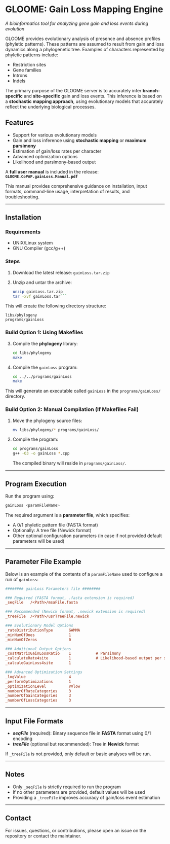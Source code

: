 # GLOOME: Gain Loss Mapping Engine  
*A bioinformatics tool for analyzing gene gain and loss events during evolution*

GLOOME provides evolutionary analysis of presence and absence profiles (phyletic patterns). These patterns are assumed to result from gain and loss dynamics along a phylogenetic tree. Examples of characters represented by phyletic patterns include:

- Restriction sites  
- Gene families  
- Introns  
- Indels

The primary purpose of the GLOOME server is to accurately infer **branch-specific** and **site-specific** gain and loss events. This inference is based on a **stochastic mapping approach**, using evolutionary models that accurately reflect the underlying biological processes.

## Features

- Support for various evolutionary models  
- Gain and loss inference using **stochastic mapping** or **maximum parsimony**  
- Estimation of gain/loss rates per character  
- Advanced optimization options  
- Likelihood and parsimony-based output

A **full user manual** is included in the release:  
**`GLOOME.CoPAP.gainLoss.Manual.pdf`**

This manual provides comprehensive guidance on installation, input formats, command-line usage, interpretation of results, and troubleshooting.

---

## Installation

### Requirements

- UNIX/Linux system  
- GNU Compiler (gcc/g++)

### Steps

1. Download the latest release: `gainLoss.tar.zip`

2. Unzip and untar the archive:
   
   ```bash
   unzip gainLoss.tar.zip
   tar -xvf gainLoss.tar```

This will create the following directory structure:


```
libs/phylogeny
programs/gainLoss
```

### Build Option 1: Using Makefiles

3. Compile the **phylogeny** library:

   ```bash
   cd libs/phylogeny
   make
   ```

4. Compile the `gainLoss` program:

   ```bash
   cd ../../programs/gainLoss
   make
   ```


This will generate an executable called `gainLoss` in the `programs/gainLoss/` directory.

### Build Option 2: Manual Compilation (If Makefiles Fail)

1. Move the phylogeny source files:

   ```bash
   mv libs/phylogeny/* programs/gainLoss/
   ```

2. Compile the program:

   ```bash
   cd programs/gainLoss
   g++ -O3 -o gainLoss *.cpp
   ```

   The compiled binary will reside in `programs/gainLoss/`.

---

## Program Execution

Run the program using:

```bash
gainLoss <paramFileName>
```

The required argument is a **parameter file**, which specifies:

* A 0/1 phyletic pattern file (FASTA format)
* Optionally: A tree file (Newick format)
* Other optional configuration parameters (in case if not provided default parameters will be used)

---

## Parameter File Example

Below is an example of the contents of a `paramFileName` used to configure a run of `gainLoss`:

```ini
######## gainLoss Parameters file ########

### Required (FASTA format, .fasta extension is required)
_seqFile   /<Path>/msaFile.fasta

### Recommended (Newick format, .newick extension is required)
_treeFile  /<Path>/usrTreeFile.newick

### Evolutionary Model Options
_rateDistributionType       GAMMA
_minNumOfOnes               1
_minNumOfZeros              0

### Additional Output Options
_costMatrixGainLossRatio    1           # Parsimony
_calculateRate4site         1           # Likelihood-based output per site
_calculeGainLoss4site       1

### Advanced Optimization Settings
_logValue                   4
_performOptimizations       1
_optimizationLevel          VVlow
_numberOfRateCategories     3
_numberOfGainCategories     3
_numberOfLossCategories     3
```

---

## Input File Formats

* ***seqFile*** (required): Binary sequence file in **FASTA** format using 0/1 encoding
* ***treeFile*** (optional but recommended): Tree in **Newick** format

If `_treeFile` is not provided, only default or basic analyses will be run.

---

## Notes

* Only `_seqFile` is strictly required to run the program
* If no other parameters are provided, default values will be used
* Providing a `_treeFile` improves accuracy of gain/loss event estimation

---

## Contact

For issues, questions, or contributions, please open an issue on the repository or contact the maintainer.
